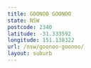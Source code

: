 ```yaml
---
title: GOONOO GOONOO
state: NSW
postcode: 2340
latitude: -31.333592
longitude: 151.138322
url: /nsw/goonoo-goonoo/
layout: suburb
---
```

